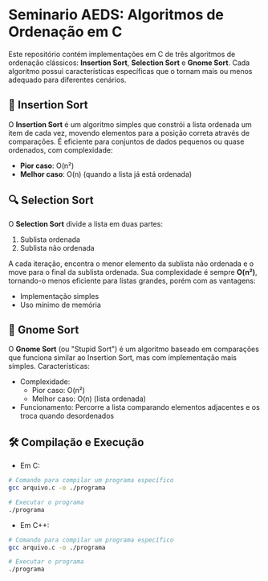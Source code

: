 # Seminario AEDS: Algoritmos de Ordenação em C

Este repositório contém implementações em C de três algoritmos de ordenação clássicos: **Insertion Sort**, **Selection Sort** e **Gnome Sort**. Cada algoritmo possui características específicas que o tornam mais ou menos adequado para diferentes cenários.

## 🔄 Insertion Sort
O **Insertion Sort** é um algoritmo simples que constrói a lista ordenada um item de cada vez, movendo elementos para a posição correta através de comparações. É eficiente para conjuntos de dados pequenos ou quase ordenados, com complexidade:
- **Pior caso**: O(n²)
- **Melhor caso**: O(n) (quando a lista já está ordenada)

## 🔍 Selection Sort
O **Selection Sort** divide a lista em duas partes:
1. Sublista ordenada
2. Sublista não ordenada

A cada iteração, encontra o menor elemento da sublista não ordenada e o move para o final da sublista ordenada. Sua complexidade é sempre **O(n²)**, tornando-o menos eficiente para listas grandes, porém com as vantagens:
- Implementação simples
- Uso mínimo de memória

## 🧙 Gnome Sort
O **Gnome Sort** (ou "Stupid Sort") é um algoritmo baseado em comparações que funciona similar ao Insertion Sort, mas com implementação mais simples. Características:
- Complexidade:
  - Pior caso: O(n²)
  - Melhor caso: O(n) (lista ordenada)
- Funcionamento: Percorre a lista comparando elementos adjacentes e os troca quando desordenados

## 🛠 Compilação e Execução
- Em C:
```bash
# Comando para compilar um programa específico
gcc arquivo.c -o ./programa

# Executar o programa
./programa
```

- Em C++:
```bash
# Comando para compilar um programa específico
gcc arquivo.c -o ./programa

# Executar o programa
./programa

